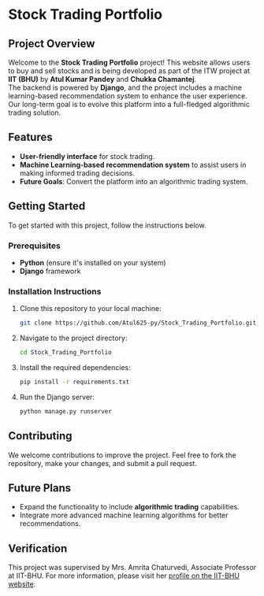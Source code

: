 # Stock Trading Portfolio

## Project Overview

Welcome to the **Stock Trading Portfolio** project! This website allows users to buy and sell stocks and is being developed as part of the ITW project at **IIT (BHU)** by **Atul Kumar Pandey** and **Chukka Chamantej**.  
The backend is powered by **Django**, and the project includes a machine learning-based recommendation system to enhance the user experience.  
Our long-term goal is to evolve this platform into a full-fledged algorithmic trading solution.

## Features
- **User-friendly interface** for stock trading.
- **Machine Learning-based recommendation system** to assist users in making informed trading decisions.
- **Future Goals**: Convert the platform into an algorithmic trading system.

## Getting Started

To get started with this project, follow the instructions below.

### Prerequisites
- **Python** (ensure it's installed on your system)
- **Django** framework

### Installation Instructions
1. Clone this repository to your local machine:
    ```bash
    git clone https://github.com/Atul625-py/Stock_Trading_Portfolio.git
    ```
2. Navigate to the project directory:
    ```bash
    cd Stock_Trading_Portfolio
    ```
3. Install the required dependencies:
    ```bash
    pip install -r requirements.txt
    ```
4. Run the Django server:
    ```bash
    python manage.py runserver
    ```

## Contributing

We welcome contributions to improve the project. Feel free to fork the repository, make your changes, and submit a pull request.

## Future Plans
- Expand the functionality to include **algorithmic trading** capabilities.
- Integrate more advanced machine learning algorithms for better recommendations.

## Verification

This project was supervised by Mrs. Amrita Chaturvedi, Associate Professor at IIT-BHU. For more information, please visit her [profile on the IIT-BHU website](https://iitbhu.ac.in/dept/cse/people/amritacse).

